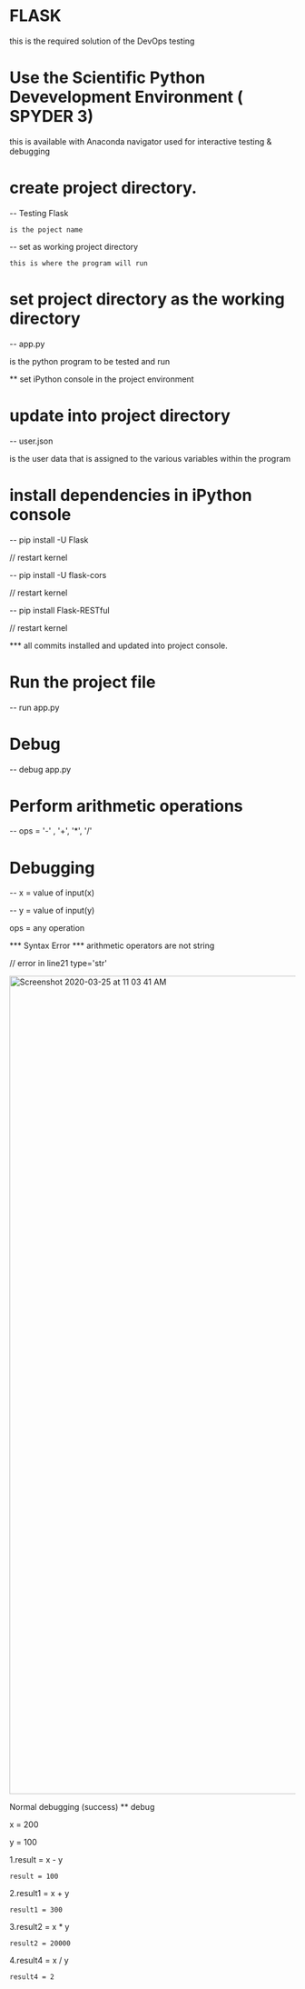 # FLASK
  
  this is the required solution of the DevOps testing

# Use the Scientific Python Devevelopment Environment ( SPYDER 3)
  
  this is available with Anaconda navigator
  used for interactive testing & debugging

# create project directory.
 
 -- Testing Flask
    
    is the poject name
 
 -- set as working project directory
    
    this is where the program will run
    
# set project directory as the working directory 
-- app.py 
   
   is the python program to be tested and run
   
 ** set iPython console in the project environment

# update into project directory
-- user.json
   
   is the user data that is assigned to the various variables within the program

# install dependencies in iPython console
-- pip install -U Flask
  
  // restart kernel 

-- pip install -U flask-cors
  
  // restart kernel

-- pip install Flask-RESTful
  
  // restart kernel

*** all commits installed and updated into project console.

# Run the project file 
-- run app.py




# Debug
-- debug app.py

# Perform arithmetic operations 
-- ops = '-' , '+', '*', '/'

# Debugging
-- x = value of input(x)

-- y = value of input(y)

ops = any operation

*** Syntax Error *** arithmetic operators are not string

// error in line21 type='str'

<img width="1440" alt="Screenshot 2020-03-25 at 11 03 41 AM" src="https://user-images.githubusercontent.com/54563204/77506155-1c264100-6e8b-11ea-919b-f891cdc2afc8.png">

Normal debugging (success)
 ** debug 
 
  x = 200 
  
  y = 100
   
  1.result = x - y
    
    result = 100
  
  2.result1 = x + y
    
    result1 = 300
   
  3.result2 = x * y
    
    result2 = 20000
    
  4.result4 = x / y
    
    result4 = 2
    
    
